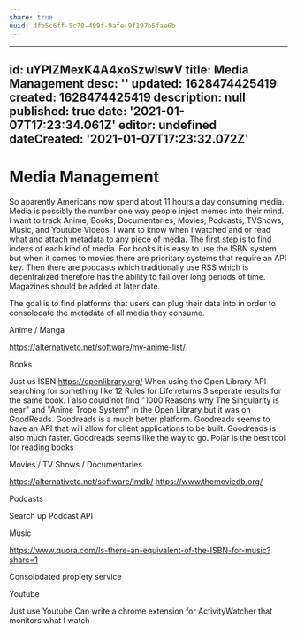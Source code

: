 ```yaml
---
share: true
uuid: dfb5c6ff-5c78-499f-9afe-9f197b5fae6b
---
```

---
id: uYPlZMexK4A4xoSzwIswV
title: Media Management
desc: ''
updated: 1628474425419
created: 1628474425419
description: null
published: true
date: '2021-01-07T17:23:34.061Z'
editor: undefined
dateCreated: '2021-01-07T17:23:32.072Z'
---

# Media Management

So aparently Americans now spend about 11 hours a day consuming media. Media is possibly the number one way people inject memes into their mind. I want to track Anime, Books, Documentaries, Movies, Podcasts, TVShows, Music, and Youtube Videos. I want to know when I watched and or read what and attach metadata to any piece of media. The first step is to find indexs of each kind of media. For books it is easy to use the ISBN system but when it comes to movies there are prioritary systems that require an API key. Then there are podcasts which traditionally use RSS which is decentralized therefore has the ability to fail over long periods of time. Magazines should be added at later date.

The goal is to find platforms that users can plug their data into in order to consolodate the metadata of all media they consume.

Anime / Manga

https://alternativeto.net/software/my-anime-list/

Books

Just us ISBN
https://openlibrary.org/
When using the Open Library API searching for something like 12 Rules for Life returns 3 seperate results for the same book.
I also could not find "1000 Reasons why The Singularity is near" and "Anime Trope System" in the Open Library but it was on GoodReads. Goodreads is a much better platform. Goodreads seems to have an API that will allow for client applications to be built. Goodreads is also much faster.
Goodreads seems like the way to go.
Polar is the best tool for reading books

Movies / TV Shows / Documentaries

https://alternativeto.net/software/imdb/ https://www.themoviedb.org/

Podcasts

Search up Podcast API

Music

https://www.quora.com/Is-there-an-equivalent-of-the-ISBN-for-music?share=1

Consolodated propiety service

Youtube

Just use Youtube
Can write a chrome extension for ActivityWatcher that monitors what I watch

